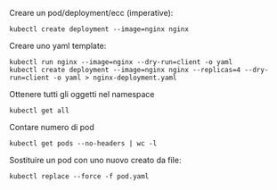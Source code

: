 Creare un pod/deployment/ecc (imperative):
```
kubectl create deployment --image=nginx nginx
```

Creare uno yaml template:
```
kubectl run nginx --image=nginx --dry-run=client -o yaml
kubectl create deployment --image=nginx nginx --replicas=4 --dry-run=client -o yaml > nginx-deployment.yaml 
```

Ottenere tutti gli oggetti nel namespace
```
kubectl get all
```

Contare numero di pod
```
kubectl get pods --no-headers | wc -l
```

Sostituire un pod con uno nuovo creato da file:
```
kubectl replace --force -f pod.yaml
```